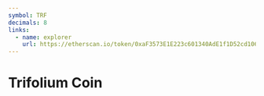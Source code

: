 ```yaml
---
symbol: TRF
decimals: 8
links:
  - name: explorer
    url: https://etherscan.io/token/0xaF3573E1E223c601340AdE1f1D52cd106B264367
---
```


# Trifolium Coin
